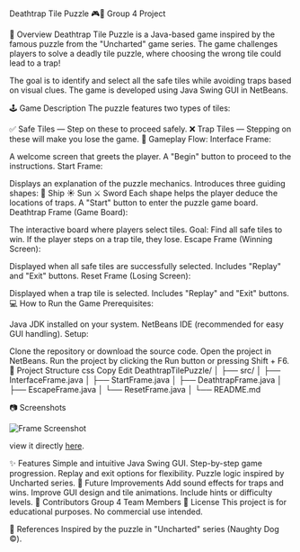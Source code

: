 Deathtrap Tile Puzzle 🎮🧩
Group 4 Project

📜 Overview
Deathtrap Tile Puzzle is a Java-based game inspired by the famous puzzle from the "Uncharted" game series. The game challenges players to solve a deadly tile puzzle, where choosing the wrong tile could lead to a trap!

The goal is to identify and select all the safe tiles while avoiding traps based on visual clues. The game is developed using Java Swing GUI in NetBeans.

🕹️ Game Description
The puzzle features two types of tiles:

✅ Safe Tiles — Step on these to proceed safely.
❌ Trap Tiles — Stepping on these will make you lose the game.
🧭 Gameplay Flow:
Interface Frame:

A welcome screen that greets the player.
A "Begin" button to proceed to the instructions.
Start Frame:

Displays an explanation of the puzzle mechanics.
Introduces three guiding shapes:
🚢 Ship
☀️ Sun
⚔️ Sword
Each shape helps the player deduce the locations of traps.
A "Start" button to enter the puzzle game board.
Deathtrap Frame (Game Board):

The interactive board where players select tiles.
Goal: Find all safe tiles to win.
If the player steps on a trap tile, they lose.
Escape Frame (Winning Screen):

Displayed when all safe tiles are successfully selected.
Includes "Replay" and "Exit" buttons.
Reset Frame (Losing Screen):

Displayed when a trap tile is selected.
Includes "Replay" and "Exit" buttons.
💻 How to Run the Game
Prerequisites:

Java JDK installed on your system.
NetBeans IDE (recommended for easy GUI handling).
Setup:

Clone the repository or download the source code.
Open the project in NetBeans.
Run the project by clicking the Run button or pressing Shift + F6.
📁 Project Structure
css
Copy
Edit
DeathtrapTilePuzzle/
│
├── src/
│   ├── InterfaceFrame.java
│   ├── StartFrame.java
│   ├── DeathtrapFrame.java
│   ├── EscapeFrame.java
│   └── ResetFrame.java
│
└── README.md

📷 Screenshots

![Frame Screenshot](Deathtrap/src/photos/screenshots/Deathtrap-frame.png)

view it directly [here](Deathtrap/src/photos/screenshots/).


✨ Features
Simple and intuitive Java Swing GUI.
Step-by-step game progression.
Replay and exit options for flexibility.
Puzzle logic inspired by Uncharted series.
🚀 Future Improvements
Add sound effects for traps and wins.
Improve GUI design and tile animations.
Include hints or difficulty levels.
🤝 Contributors
Group 4 Team Members
📜 License
This project is for educational purposes. No commercial use intended.

🔗 References
Inspired by the puzzle in "Uncharted" series (Naughty Dog ©).

